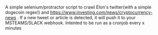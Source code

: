 A simple selenium/protractor script to crawl Elon's twitter(with a simple dogecoin regex!) and https://www.investing.com/news/cryptocurrency-news .
If a new tweet or article is detected, it will push it to your MSTEAMS/SLACK webhook.
Intented to be run as a cronjob every x minutes